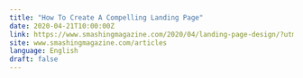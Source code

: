 ```yaml
---
title: "How To Create A Compelling Landing Page"
date: 2020-04-21T10:00:00Z
link: https://www.smashingmagazine.com/2020/04/landing-page-design/?utm_medium=RSS&utm_source=news.12bit.vn
site: www.smashingmagazine.com/articles
language: English
draft: false
---
```

